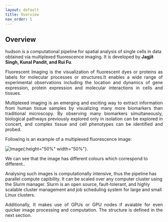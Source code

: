 ```yaml
---
layout: default
title: Overview
nav_order: 1
---
```



## Overview



 hudson is a computational pipeline for spatial analysis of single cells in data obtained via multiplexed fluorescence imaging. It is developed by **Jagjit Singh, Kunal Pandit, and Rui Fu**.
  
<p align="justify ">
 Fluorescent Imaging is the visualization of fluorescent dyes or proteins as labels for molecular processes or structures.It enables a wide range of 
 experimental observations including the location and dynamics of gene expression, protein expression and molecular interactions in cells and tissues.
</p> 
  
<p align="justify ">
 Multiplexed imaging is an emerging and exciting way to extract information from human tissue samples by visualizing many more biomarkers than traditional
 microscopy. By observing many biomarkers simultaneously, biological pathways previously explored only in isolation can be explored in concert, and
 complex tissue and cell phenotypes can be identified and probed. 
</p> 
  
 Following is an example of a multiplexed fluorescence image:
  

  ![Image](https://user-images.githubusercontent.com/42875353/185256327-27dfeb89-2cce-4bb7-b617-a434e7cf65dd.png){:height="50%" width="50%"}.
 
<p align="justify ">
  
  We can see that the image has different colours which correspond to different..
</p> 

<p align="justify ">
 
  Analysing such images is computationally intensive, thus the pipeline has parallel compute capibility. It can be scaled over any computer cluster using
  the Slurm manager. Slurm is an open source, fault-tolerant, and highly scalable cluster management and job scheduling system for large and small Linux
  clusters.
</p> 
  
<p align="justify ">
  Additionally, It makes use of GPUs or GPU nodes if avaiable for even quicker image processing and computation. The structure is defined in the next
  section. 
</p> 

